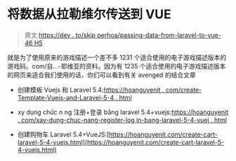 # 将数据从拉勒维尔传送到 VUE

> 原文:[https://dev . to/skip perhoa/passing-data-from-laravel-to-vue-46 H5](https://dev.to/skipperhoa/passing-data-from-laravel-to-vue-46h5)

就是为了使用原来的游戏描述一个差不多 1231 个适合使用的电子游戏描述版本的游戏码。com/自…-耶维亚的资料。因为有 1235 个适合使用的电子游戏描述版本的网页来适合我们使用的话，你们可以看到有关 avenged 的结合文章

*   创建模板 Vuejs 和 Laravel 5.4:[https://hoanguyenit . com/create-Template-Vuejs-and-Laravel-5-4 . html](https://hoanguyenit.com/create-template-vuejs-and-laravel-5-4.html)

*   xy dụng chức n ng 注册+登录 bằng laravel 5.4+vuejs:[https://hoanguyenit . com/xay-dung-chuc-nang-register-log in-bang-laravel-5-4-vuej . html](https://hoanguyenit.com/xay-dung-chuc-nang-register-login-bang-laravel-5-4-vuej.html)

*   创建购物车 Laravel 5.4+VueJS:[https://hoanguyenit.com/create-cart-laravel-5-4-vuejs.html](https://hoanguyenit.com/create-cart-laravel-5-4-vuejs.html)